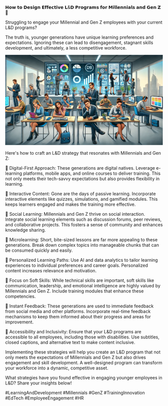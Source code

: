 𝗛𝗼𝘄 𝘁𝗼 𝗗𝗲𝘀𝗶𝗴𝗻 𝗘𝗳𝗳𝗲𝗰𝘁𝗶𝘃𝗲 𝗟&𝗗 𝗣𝗿𝗼𝗴𝗿𝗮𝗺𝘀 𝗳𝗼𝗿 𝗠𝗶𝗹𝗹𝗲𝗻𝗻𝗶𝗮𝗹𝘀 𝗮𝗻𝗱 𝗚𝗲𝗻 𝗭 🚀

Struggling to engage your Millennial and Gen Z employees with your current L&D programs?

The truth is, younger generations have unique learning preferences and expectations. Ignoring these can lead to disengagement, stagnant skills development, and ultimately, a less competitive workforce.

![L andD Programs for millenials](./images/021-ld.png)

Here's how to craft an L&D strategy that resonates with Millennials and Gen Z:

📌 Digital-First Approach: These generations are digital natives. Leverage e-learning platforms, mobile apps, and online courses to deliver training. This not only meets their tech-savvy expectations but also provides flexibility in learning.

📌 Interactive Content: Gone are the days of passive learning. Incorporate interactive elements like quizzes, simulations, and gamified modules. This keeps learners engaged and makes the training more effective.

📌 Social Learning: Millennials and Gen Z thrive on social interaction. Integrate social learning elements such as discussion forums, peer reviews, and collaborative projects. This fosters a sense of community and enhances knowledge sharing.

📌 Microlearning: Short, bite-sized lessons are far more appealing to these generations. Break down complex topics into manageable chunks that can be consumed quickly and easily.

📌 Personalized Learning Paths: Use AI and data analytics to tailor learning experiences to individual preferences and career goals. Personalized content increases relevance and motivation.

📌 Focus on Soft Skills: While technical skills are important, soft skills like communication, leadership, and emotional intelligence are highly valued by Millennials and Gen Z. Include training modules that enhance these competencies.

📌 Instant Feedback: These generations are used to immediate feedback from social media and other platforms. Incorporate real-time feedback mechanisms to keep them informed about their progress and areas for improvement.

📌 Accessibility and Inclusivity: Ensure that your L&D programs are accessible to all employees, including those with disabilities. Use subtitles, closed captions, and alternative text to make content inclusive.

Implementing these strategies will help you create an L&D program that not only meets the expectations of Millennials and Gen Z but also drives engagement and skill development. A well-designed program can transform your workforce into a dynamic, competitive asset.

What strategies have you found effective in engaging younger employees in L&D? Share your insights below!

#LearningAndDevelopment #Millennials #GenZ #TrainingInnovation #EdTech #EmployeeEngagement #HR

